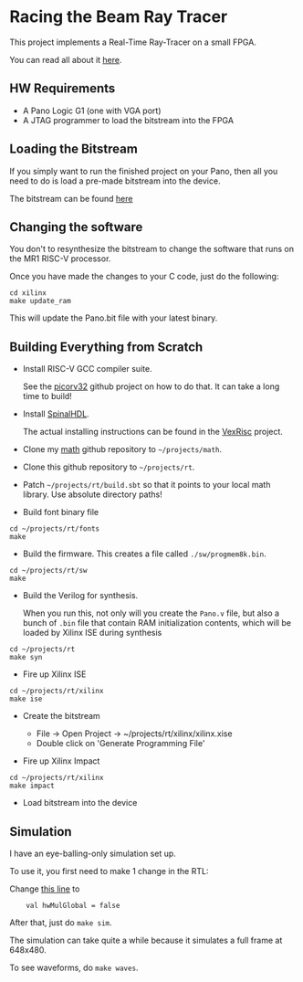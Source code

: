 
# Racing the Beam Ray Tracer

This project implements a Real-Time Ray-Tracer on a small FPGA.

You can read all about it [here](https://tomverbeure.github.io/rtl/2018/11/26/Racing-the-Beam-Ray-Tracer.html).

## HW Requirements

* A Pano Logic G1 (one with VGA port)
* A JTAG programmer to load the bitstream into the FPGA

## Loading the Bitstream

If you simply want to run the finished project on your Pano, then all you need to
do is load a pre-made bitstream into the device.

The bitstream can be found [here](./xilinx/Pano.bit)

## Changing the software

You don't to resynthesize the bitstream to change the software that runs on the MR1 RISC-V processor.

Once you have made the changes to your C code, just do the following:

```
cd xilinx
make update_ram
```

This will update the Pano.bit file with your latest binary.

## Building Everything from Scratch

* Install RISC-V GCC compiler suite.

    See the [picorv32](https://github.com/cliffordwolf/picorv32) github project on how to do that.
    It can take a long time to build!

* Install [SpinalHDL](https://github.com/SpinalHDL/SpinalHDL).

    The actual installing instructions can be found in the [VexRisc]( https://github.com/SpinalHDL/VexRiscv#dependencies)
    project.

* Clone my [math](https://github.com/tomverbeure/math) github repository to `~/projects/math`.


* Clone this github repository to `~/projects/rt`.

* Patch `~/projects/rt/build.sbt` so that it points to your local math library. Use absolute directory paths!

* Build font binary file

```
cd ~/projects/rt/fonts
make
```

* Build the firmware. This creates a file called `./sw/progmem8k.bin`.

```
cd ~/projects/rt/sw
make
```

* Build the Verilog for synthesis.

    When you run this, not only will you create the `Pano.v` file, but also a bunch of
    `.bin` file that contain RAM initialization contents, which will be loaded by
    Xilinx ISE during synthesis

```
cd ~/projects/rt
make syn
```

* Fire up Xilinx ISE

```
cd ~/projects/rt/xilinx
make ise
```

* Create the bitstream

    * File -> Open Project -> ~/projects/rt/xilinx/xilinx.xise
    * Double click on 'Generate Programming File'


* Fire up Xilinx Impact

```
cd ~/projects/rt/xilinx
make impact
```

* Load bitstream into the device

    <To be done>

## Simulation

I have an eye-balling-only simulation set up.

To use it, you first need to make 1 change in the RTL:

Change [this line](https://github.com/tomverbeure/rt/blob/23d486e72243ae706c7d2630ca06af3c1aecb0c1/src/main/scala/rt/RT.scala#L52) to
```
    val hwMulGlobal = false
```

After that, just do `make sim`.

The simulation can take quite a while because it simulates a full frame at 648x480.

To see waveforms, do `make waves`.


